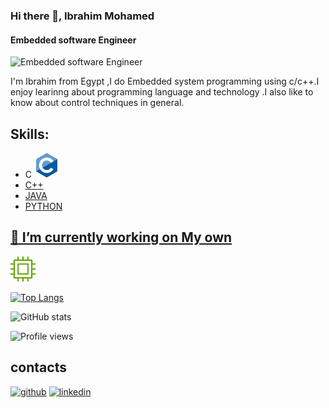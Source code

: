 ### Hi there 👋, Ibrahim Mohamed
#### Embedded software Engineer
![Embedded software Engineer](https://img.freepik.com/free-vector/copy-space-blue-circuits-digital-background_23-2148821699.jpg?w=740&t=st=1664956235~exp=1664956835~hmac=3fed90485345b165daf7da40113181f4cdf63b828428623e6cc80a065e8e5832)

I'm Ibrahim from Egypt ,I do Embedded system programming using c/c++.I enjoy learinng about programming language and technology .I also like to know about control techniques in general.

## Skills: 
  - C <img src="https://raw.githubusercontent.com/devicons/devicon/master/icons/c/c-original.svg" alt="c" width="40" height="40"/> </a> <a href="https://www.w3schools.com/cpp/" target="_blank" rel="noreferrer">
  - C++  
  - JAVA 
  -  PYTHON

## 🔭 I’m currently working on My own 

  
<a href='https://docs.github.com/en/developers'><img src='https://raw.githubusercontent.com/acervenky/animated-github-badges/master/assets/devbadge.gif' width='40' height='40'></a> 

[![Top Langs](https://github-readme-stats.vercel.app/api/top-langs/?username=IbrahimMohamed98)](https://github.com/anuraghazra/github-readme-stats)

![GitHub stats](https://github-readme-stats.vercel.app/api?username=IbrahimMohamed98&show_icons=true)  

![Profile views](https://gpvc.arturio.dev/IbrahimMohamed98)  


## contacts
[<img src='https://cdn.jsdelivr.net/npm/simple-icons@3.0.1/icons/github.svg' alt='github' height='40'>](https://github.com/IbrahimMohamed98)  [<img src='https://cdn.jsdelivr.net/npm/simple-icons@3.0.1/icons/linkedin.svg' alt='linkedin' height='40'>](https://www.linkedin.com/in/linkedin.com/in/IbrahimMohamed98/)
